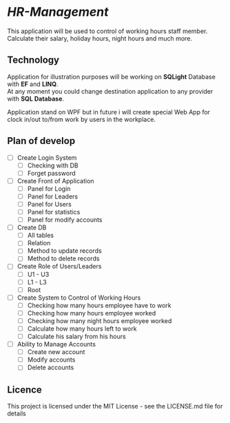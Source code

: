  # ***HR-Management***
 
 
 This application will be used to control of working hours staff member.\
 Calculate their salary, holiday hours, night hours and much more.
 
 ## Technology
 Application for illustration purposes will be working on **SQLight** Database with **EF** and **LINQ**.\
 At any moment you could change destination application to any provider with **SQL Database**.
 
 Application stand on WPF but in future i will create special Web App for clock in/out to/from work by users in the workplace.
 
 ## Plan of develop
 - [ ] Create Login System
   - [ ] Checking with DB 
   - [ ] Forget password
         
 - [ ] Create Front of Application
   - [ ] Panel for Login
   - [ ] Panel for Leaders
   - [ ] Panel for Users
   - [ ] Panel for statistics
   - [ ] Panel for modify accounts
         
 - [ ] Create DB
   - [ ] All tables
   - [ ] Relation
   - [ ] Method to update records
   - [ ] Method to delete records
       
 - [ ] Create Role of Users/Leaders
   - [ ] U1 - U3
   - [ ] L1 - L3
   - [ ] Root
       
 - [ ] Create System to Control of Working Hours
   - [ ] Checking how many hours employee have to work
   - [ ] Checking how many hours employee worked
   - [ ] Checking how many night hours employee worked
   - [ ] Calculate how many hours left to work
   - [ ] Calculate his salary from his hours
         
 - [ ] Ability to Manage Accounts
   - [ ] Create new account
   - [ ] Modify accounts
   - [ ] Delete accounts

 ## Licence
 This project is licensed under the MIT License - see the LICENSE.md file for details
